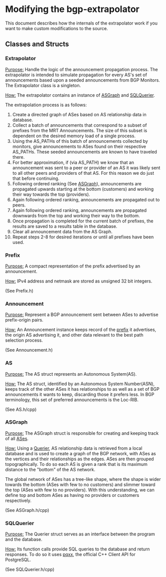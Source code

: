 # Modifying the bgp-extrapolator

This document describes how the internals of the extrapolator work if you want
to make custom modifications to the source. 

## Classes and Structs

### Extrapolator

<u>Purpose:</u> Handle the logic of the announcement propagation process. The
extrapolator is intended to simulate propagation for every AS's set of
announcements based upon a seeded announcements from BGP Monitors. The
Extrapolator class is a singleton.

<u>How:</u> The extrapolator contains an instance of [ASGraph](#ASGraph) and [SQLQuerier](#SQLQuerier). 

The extrapolation process is as follows:

1. Create a directed graph of ASes based on AS relationship data in database.
2. Collect a batch of announcements that correspond to a subset of prefixes from the MRT Announcements. The size of this subset is dependent on the desired memory load of a single process.
3. Using the AS_PATHs of this batch of announcements collected by monitors, give announcements to ASes found on their respective AS_PATHs. These seeded announcements are known to have traveled there.
4. For better approximation, if (via AS_PATH) we know that an announcement was sent to a peer or provider of an AS it was likely sent to all other peers and providers of that AS. For this reason we do just that before continuing. 
5. Following ordered ranking (See [ASGraph](#ASGraph)), announcements are propagated upwards starting at the bottom (customers) and working their way towards the top (providers).
5. Again following ordered ranking, announcements are propagated out to peers.
6. Again following ordered ranking, announcements are propagated downwards from the top and working their way to the bottom.
7. Once propagation is completed for the current batch of prefixes, the results are saved to a results table in the database. 
8. Clear all announcement data from the AS Graph.
9. Repeat steps 2-8 for desired iterations or until all prefixes have been used.

### Prefix

<u>Purpose:</u> A compact representation of the prefix advertised by an announcement.

<u>How:</u> IPv4 address and netmask are stored as unsigned 32 bit integers.

(See Prefix.h)

### Announcement

<u>Purpose:</u> Represent a BGP announcement sent between ASes to advertise prefix-origin pairs. 

<u>How:</u> An Announcement instance keeps record of the [prefix](#Prefix) it advertises, the origin AS advertising it, and other data relevant to the best path selection process. 

(See Announcement.h)

### AS

<u>Purpose:</u> The AS struct represents an Autonomous System(AS). 

<u>How:</u> The AS struct, identified by an Autonomous System Number(ASN), keeps track of the other ASes it has relationships to as well as a set of BGP announcements it wants to keep, discarding those it prefers less. In BGP terminology, this set of preferred announcements is the Loc-RIB. 

(See AS.h/cpp)

### ASGraph

<u>Purpose:</u> The ASGraph struct is responsible for creating and keeping track of all [ASes](#AS). 

<u>How:</u> Using a [Querier](#Querier), AS relationship data is retrieved from a local database and is used to create a graph of the BGP network, with ASes as the vertices and their relationships as the edges. ASes are then grouped topographically. To do so each AS is given a rank that is its maximum distance to the "bottom" of the AS network.

The global network of ASes has a tree-like shape, where the shape is wider towards the bottom (ASes with few to no customers) and slimmer toward the top (ASes with few to no providers). With this understanding, we can define top and bottom ASes as having no providers or customers respectively.

(See ASGraph.h/cpp)

### SQLQuerier

<u>Purpose:</u> The Querier struct serves as an interface between the program and the database. 

<u>How:</u> Its function calls provide SQL queries to the database and return responses. To do so it uses [pqxx](https://github.com/jtv/libpqxx), the official C++ Client API for PostgreSQL.

(See SQLQuerier.h/cpp)
